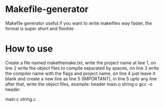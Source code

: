 # Makefile-generator
Makefile generator useful if you want to write makefiles way faster, the format is super short and flexible
# How to use
Create a file named makethemake.txt, write the project name at line 1, on line 2 write the object files to compile separated by spaces, on line 3 write the compiler name with the flags and project name, on line 4 just leave it blank and create a new line as line 5 (IMPORTANT), in line 5 upto any line after that, write the object files, example:
header
main.o string.o
gcc -o header

main.c
string.c
